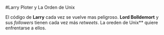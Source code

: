 #Larry Ploter y La Orden de Unix

El código de **Larry** cada vez se vuelve mas peligroso.
**Lord Bolldemort** y sus *followers* tienen cada vez más *retweets*.
La oreden de Unix** quiere enfrentarse a ellos.
